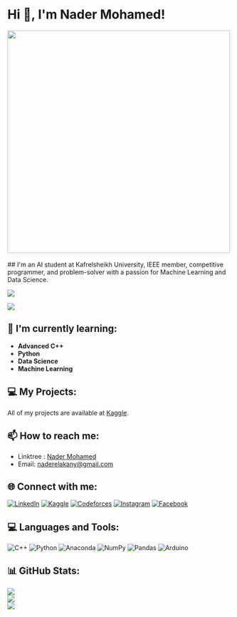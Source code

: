 # Hi 👋, I'm Nader Mohamed!
<img src="https://user-images.githubusercontent.com/74038190/212750155-3ceddfbd-19d3-40a3-87af-8d329c8323c4.gif" width="500">
<br><br>
## I'm an AI student at Kafrelsheikh University, IEEE member, competitive programmer, and problem-solver with a passion for Machine Learning and Data Science.


[![](https://visitcount.itsvg.in/api?id=Nadercr7&icon=0&color=6)](https://visitcount.itsvg.in)

![](https://github-profile-trophy.vercel.app/?username=Nadercr7&theme=swift&no-frame=false&no-bg=false&margin-w=4)


## 🌱 I'm currently learning:
- **Advanced C++**
- **Python**
- **Data Science**
- **Machine Learning**

## 💻 My Projects:
All of my projects are available at [Kaggle](https://www.kaggle.com/naderelakany).

## 📫 How to reach me:
- Linktree : [Nader Mohamed](https://linktr.ee/nader__7)
- Email: naderelakany@gmail.com

## 🌐 Connect with me:
[![LinkedIn](https://img.shields.io/badge/LinkedIn-%230077B5.svg?logo=linkedin&logoColor=white)](https://linkedin.com/in/nadermohamed7) 
[![Kaggle](https://img.shields.io/badge/Kaggle-%2301A5F1.svg?logo=kaggle&logoColor=white)](https://www.kaggle.com/naderelakany) 
[![Codeforces](https://img.shields.io/badge/Codeforces-%23FFCC00.svg?logo=codeforces&logoColor=white)](https://codeforces.com/profile/nader__7) 
[![Instagram](https://img.shields.io/badge/Instagram-%23E4405F.svg?logo=Instagram&logoColor=white)](https://instagram.com/nader__7n) 
[![Facebook](https://img.shields.io/badge/Facebook-%231877F2.svg?logo=Facebook&logoColor=white)](https://facebook.com/NaderMohamed)

## 💻 Languages and Tools:
![C++](https://img.shields.io/badge/c++-%2300599C.svg?style=for-the-badge&logo=c%2B%2B&logoColor=white) 
![Python](https://img.shields.io/badge/python-3670A0?style=for-the-badge&logo=python&logoColor=ffdd54) 
![Anaconda](https://img.shields.io/badge/Anaconda-%2344A833.svg?style=for-the-badge&logo=anaconda&logoColor=white) 
![NumPy](https://img.shields.io/badge/numpy-%23013243.svg?style=for-the-badge&logo=numpy&logoColor=white) 
![Pandas](https://img.shields.io/badge/pandas-%23150458.svg?style=for-the-badge&logo=pandas&logoColor=white) 
![Arduino](https://img.shields.io/badge/-Arduino-00979D?style=for-the-badge&logo=Arduino&logoColor=white)

## 📊 GitHub Stats:
![](https://github-readme-stats.vercel.app/api?username=Nadercr7&theme=swift&hide_border=false&include_all_commits=true&count_private=true)<br/>
![](https://github-readme-streak-stats.herokuapp.com/?user=Nadercr7&theme=swift&hide_border=false)<br/>
![](https://github-readme-stats.vercel.app/api/top-langs/?username=Nadercr7&theme=swift&hide_border=false&include_all_commits=true&count_private=true&layout=compact)




